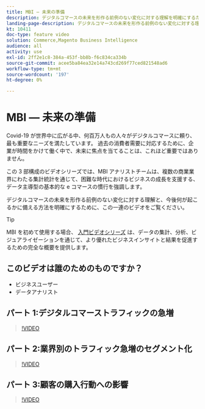 ```yaml
---
title: MBI — 未来の準備
description: デジタルコマースの未来を形作る前例のない変化に対する理解を明確にするために、この一連のビデオをご覧ください。
landing-page-description: デジタルコマースの未来を形作る前例のない変化に対する理解を明確にするために、この一連のビデオをご覧ください。
kt: 10411
doc-type: feature video
solution: Commerce,Magento Business Intelligence
audience: all
activity: use
exl-id: 2ff2e1c8-384a-453f-bb8b-f6c834ca334b
source-git-commit: acee5ba84ea32e14a743cd269f77ced821548ad6
workflow-type: tm+mt
source-wordcount: '197'
ht-degree: 0%

---
```


# MBI — 未来の準備

Covid-19 が世界中に広がる中、何百万人もの人々がデジタルコマースに頼り、最も重要なニーズを満たしています。 過去の消費者需要に対応するために、企業が時間をかけて働く中で、未来に焦点を当てることは、これほど重要ではありません。

この 3 部構成のビデオシリーズでは、MBI アナリストチームは、複数の商業業界にわたる集計統計を通じて、困難な時代におけるビジネスの成長を支援する、データ主導型の基本的な e コマースの慣行を強調します。

デジタルコマースの未来を形作る前例のない変化に対する理解と、今後何が起こるかに備える方法を明確にするために、この一連のビデオをご覧ください。

>[!TIP]
>
>MBI を初めて使用する場合、 [入門ビデオシリーズ](1-overview.md) は、データの集計、分析、ビジュアライゼーションを通じて、より優れたビジネスインサイトと結果を促進するための完全な概要を提供します。

## このビデオは誰のためのものですか？

- ビジネスユーザー
- データアナリスト

## パート 1:デジタルコマーストラフィックの急増

>[!VIDEO](https://video.tv.adobe.com/v/342498?quality=12&learn=on)

## パート 2:業界別のトラフィック急増のセグメント化

>[!VIDEO](https://video.tv.adobe.com/v/342499?quality=12&learn=on)

## パート 3:顧客の購入行動への影響

>[!VIDEO](https://video.tv.adobe.com/v/342500?quality=12&learn=on)
